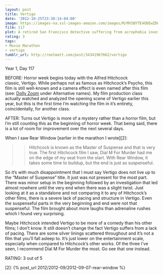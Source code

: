 ```yaml
---
layout: post
title: Vertigo
date: '2012-10-25T23:38:14-04:00'
image: https://images-na.ssl-images-amazon.com/images/M/MV5BYTE4ODEwZDUtNDFjOC00NjAxLWEzYTQtYTI1NGVmZmFlNjdiL2ltYWdlL2ltYWdlXkEyXkFqcGdeQXVyNjc1NTYyMjg@._V1_UX182_CR0,0,182,268_AL_.jpg
film: 117
plot: A retired San Francisco detective suffering from acrophobia investigates the strange activities of an old friend’s much-younger wife, all the while becoming dangerously obsessed with her.
rating: 3
tags:
- Movie Marathon
- vertigo
tumblr_url: http://reelmatt.com/post/34341967662/vertigo
---
```


Year 1, Day 117

BEFORE: Horror week begins today with the Alfred Hitchcock classic, Vertigo. While perhaps not as famous as Hitchcock’s Psycho, this film is still well-known and a camera effect is even named after this film (see: [Dolly Zoom][1] under Alternative names). My film production class actually watched and analyzed the opening scene of Vertigo earlier this year, but this is the first time I’m watching the film in it’s entirety, coincidentally, for another class.

AFTER: Turns out Vertigo is more of a mystery rather than a horror film, but I’m still counting this as the beginning of horror week. That being said, there is a lot of room for improvement over the next several days.

When I saw Rear Window [earlier in the marathon I wrote][2]:

>>Hitchcock is known as the Master of Suspense and that is very true. The first Hitchcock film I saw, Dial M For Murder had me on the edge of my seat from the start. With Rear Window, it takes some time to buildup, but the end is just as suspenseful.

So it’s with much disappointment that I must say Vertigo does not live up to the “Master of Suspense” title. It just was not present for the most part. There was minor setup in the beginning followed by an investigation that led almost nowhere until the very end when there was a slight twist. Just looking at it as a standalone and not comparing it to any of Hitchcock’s other films, there is a severe lack of pacing and structure in Vertigo. Even the suspenseful parts in the very beginning and end were not that suspenseful. The film brought about more laughs than adrenaline rushes which I found very surprising.

Maybe Hitchcock intended Vertigo to be more of a comedy than his other films; I don’t know. It still doesn’t change the fact Vertigo suffers from a lack of pacing. There are some silver linings scattered throughout and it’s not a film that you’ll fall asleep to. It’s just lower on the entertainment scale, especially when compared to Hitchcock’s other works. Of the three I’ve seen, I recommend Dial M For Murder the most. Go see that one instead.

RATING: 3 out of 5

[1]: https://en.wikipedia.org/wiki/Dolly_zoom
[2]: {% post_url 2012/2012-09/2012-09-07-rear-window %}